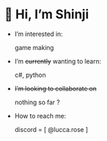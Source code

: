 # 👋 Hi, I’m Shinji


- I’m interested in:

  game making

- I’m ~~currently~~ wanting to learn:

  c#, python
 
- ~~I’m looking to collaborate on~~

  nothing so far ?

- How to reach me:

  discord = [ @lucca.rose ]
